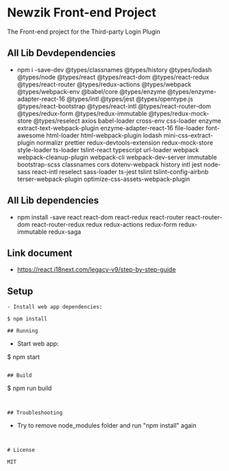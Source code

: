 # Newzik Front-end Project

The Front-end project for the Third-party Login Plugin

## All Lib Devdependencies

- npm i -save-dev @types/classnames @types/history @types/lodash @types/node @types/react @types/react-dom @types/react-redux @types/react-router @types/redux-actions @types/webpack  @types/webpack-env @babel/core @types/enzyme @types/enzyme-adapter-react-16 @types/intl @types/jest @types/opentype.js @types/react-bootstrap @types/react-intl @types/react-router-dom  @types/redux-form @types/redux-immutable  @types/redux-mock-store  @types/reselect  axios  babel-loader cross-env css-loader  enzyme extract-text-webpack-plugin enzyme-adapter-react-16  file-loader font-awesome html-loader html-webpack-plugin lodash  mini-css-extract-plugin  normalizr prettier redux-devtools-extension redux-mock-store style-loader ts-loader tslint-react typescript  url-loader webpack webpack-cleanup-plugin webpack-cli webpack-dev-server immutable bootstrap-scss classnames cors dotenv-webpack history intl jest node-sass react-intl reselect sass-loader ts-jest tslint tslint-config-airbnb terser-webpack-plugin optimize-css-assets-webpack-plugin

## All Lib dependencies

- npm install -save react react-dom react-redux react-router react-router-dom react-router-redux redux redux-actions redux-form redux-immutable redux-saga

## Link document
- https://react.i18next.com/legacy-v9/step-by-step-guide

## Setup


```
- Install web app dependencies:

$ npm install

## Running

```

- Start web app:

$ npm start
```

## Build

```
$ npm run build
```


## Troubleshooting

```
- Try to remove node_modules folder and run "npm install" again
```


# License

MIT
